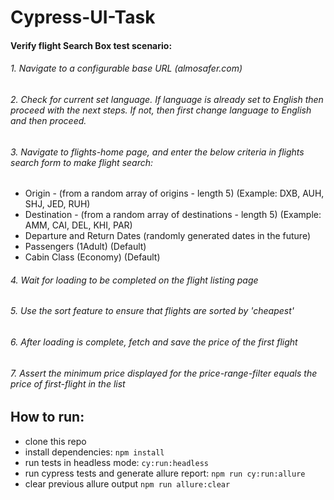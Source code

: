 # Cypress-UI-Task

#### Verify flight Search Box test scenario:

###### 1.  Navigate to​ a configurable base URL (almosafer.com)
###### 2. Check for current set language. If language is already set to English then proceed with the next steps. If not, then first change language to English and then proceed.
###### 3. Navigate to flights-home page, and enter the below criteria in flights search form to make flight search:
- Origin - (from a random array of origins - length 5) (Example: DXB, AUH, SHJ, JED, RUH)
- Destination - (from a random array of destinations - length 5) (Example: AMM, CAI, DEL, KHI, PAR)
- Departure and Return Dates (randomly generated dates in the future)
- Passengers (1Adult) (Default)
- Cabin Class (Economy) (Default)
###### 4. Wait for loading to be completed on the flight listing page
###### 5. Use the sort feature to ensure that flights are sorted by 'cheapest'
###### 6. After loading is complete, fetch and save the price of the first flight
###### 7. Assert the minimum price displayed for the price-range-filter equals the price of first-flight in the list

## How to run:

-   clone this repo 
-   install dependencies: `npm install`
-   run tests in headless mode: `cy:run:headless`
-   run cypress tests and generate allure report: `npm run cy:run:allure`
-   clear previous allure output `npm run allure:clear`
